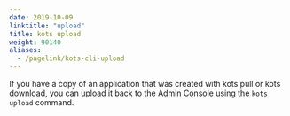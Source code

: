 ```yaml
---
date: 2019-10-09
linktitle: "upload"
title: kots upload
weight: 90140
aliases: 
  - /pagelink/kots-cli-upload
---
```


If you have a copy of an application that was created with kots pull or kots download, you can upload it back to the Admin Console using the `kots upload` command.

